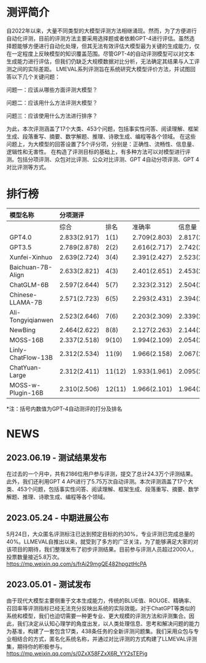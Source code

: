 # 测评简介
自2022年以来，大量不同类型的大模型评测方法相继涌现。然而，为了方便进行自动化评测，目前的评测方法主要采用选择题或者依赖GPT-4进行评估。虽然选择题能够方便进行自动化处理，但其无法有效评估大模型最为关键的生成能力，仅在一定程度上反映模型的知识覆盖范围。尽管GPT-4的自动评测模型可以对文本生成能力进行评估，但我们仍缺乏大规模数据对比分析，无法确定其结果与人工评测之间的实际差距。
LMEVAL系列评测旨在系统研究大模型评价方法，并试图回答以下几个关键问题：

问题一：应该从哪些方面评测大模型？

问题二：应该用什么方法评测大模型？

问题三：应该使用什么方法进行排序？

为此，本次评测涵盖了17个大类、453个问题，包括事实性问答、阅读理解、框架生成、段落重写、摘要、数学解题、推理、诗歌生成、编程等各个领域。
在这些问题上，为大模型的回答设置了5个评分项，分别是：正确性、流畅性、信息量、逻辑性和无害性。
在构造了评测目标的基础上，有多种方法可以对模型进行评测。包括分项评测、众包对比评测、公众对比评测、GPT 4自动分项评测、GPT 4 对比评测等方式。

# 排行榜
| 模型名称            | 分项测评       |        |             |                   |              |              |                | 对比测评      |             |
|:-------------------|:-------------|:-------|:-------------|:------------------|:-------------|:-------------|:---------------|:-------------|:------------|
|                    | 综合          | 排名   | 准确率     | 信息量   | 流畅性      | 逻辑性   | 无害性   | 对比打分     | 排名   |
| GPT4.0             | 2.833(2.917) | 1(1)   | 2.709(2.803) | 2.817(2.882)      | 2.870(3.000) | 2.832(2.901) | 2.937(3.000)   | 0.701(0.894) | 1(1)        |
| GPT3.5             | 2.789(2.878) | 2(2)   | 2.616(2.717) | 2.742(2.807)      | 2.850(3.000) | 2.785(2.868) | 2.954(2.998)   | 0.643(0.818) | 2(2)        |
| Xunfei-Xinhuo      | 2.639(2.724) | 3(4)   | 2.391(2.427) | 2.523(2.564)      | 2.745(2.987) | 2.633(2.646) | 2.904(2.996)   | 0.550(0.623) | 5(3)        |
| Baichuan-7B-Align  | 2.633(2.821) | 4(3)   | 2.401(2.651) | 2.453(2.709)      | 2.720(2.998) | 2.627(2.753) | 2.964(2.993)   | 0.603(0.621) | 3(4)        |
| ChatGLM-6B         | 2.597(2.644) | 5(7)   | 2.323(2.312) | 2.504(2.442)      | 2.703(2.956) | 2.555(2.518) | 2.899(2.989)   | 0.579(0.547) | 4(5)        |
| Chinese-LLAMA-7B   | 2.571(2.723) | 6(5)   | 2.293(2.431) | 2.394(2.549)      | 2.696(2.993) | 2.553(2.646) | 2.919(2.998)   | 0.506(0.457) | 6(7)        |
| Ali-Tongyiqianwen  | 2.523(2.646) | 7(6)   | 2.203(2.309) | 2.339(2.403)      | 2.670(2.983) | 2.530(2.542) | 2.875(2.991)   | 0.491(0.507) | 7(6)        |
| NewBing            | 2.464(2.622) | 8(8)   | 2.127(2.263) | 2.144(2.320)      | 2.607(2.996) | 2.550(2.531) | 2.892(2.998)   | 0.415(0.425) | 9(8)        |
| MOSS-16B           | 2.337(2.518) | 9(10)  | 1.994(2.109) | 2.054(2.173)      | 2.498(2.974) | 2.288(2.370) | 2.849(2.965)   | 0.377(0.272) | 11(10)      |
| Linly-ChatFlow-13B | 2.312(2.534) | 11(9)  | 1.966(2.158) | 2.067(2.257)      | 2.408(2.928) | 2.288(2.351) | 2.830(2.976)   | 0.398(0.339) | 10(9)       |
| ChatYuan-Large     | 2.312(2.411) | 11(12) | 1.933(1.961) | 2.095(2.056)      | 2.458(2.851) | 2.247(2.195) | 2.826(2.994)   | 0.426(0.245) | 8(12)       |
| MOSS-w-Plugin-16B  | 2.310(2.506) | 12(11) | 1.966(2.101) | 1.964(2.150)      | 2.499(2.963) | 2.285(2.352) | 2.834(2.967)   | 0.352(0.254) | 12(11)      |

*注：括号内数值为GPT-4自动测评的打分及排名

# NEWS
## 2023.06.19 - 测试结果发布

在过去的一个月中，共有2186位用户参与评测，提交了总计24.3万个评测结果。此外，我们还利用GPT 4 API进行了5.75万次自动评测。本次评测涵盖了17个大类、453个问题，包括事实性问答、阅读理解、框架生成、段落重写、摘要、数学解题、推理、诗歌生成、编程等各个领域。

## 2023.05.24 - 中期进展公布

5月24日，大众匿名评测标注已达到预定目标的约30%，专业评测已完成总量的40%。LLMEVAL自推出以来，就受到了多方的广泛关注，为了能够满足大家的对该项目的期待，我们整理发布了初步评测结果。目前参与评测人员超过2000人，投票数量接近5.8万次。
https://mp.weixin.qq.com/s/frAi29mgQE482hpgztHcPA

## 2023.05.01 - 测试发布
由于现代大模型主要侧重于文本生成能力，传统的BLUE值、ROUGE、精确率、召回率等评测指标已经无法充分反映出系统的实际效能。对于ChatGPT等类似的系统和模型，我们也迫切需要一种更专业、更大规模的评测方法和评测集合。因此，我们决定从认知心理学的角度出发，以人类处理信息、思考和解决问题的能力为基准，构建了一套包含17类，438条任务的全新评测问题集。我们采用众包与专业相结合的方式，匿名化系统名称，并通过对比评测的方式构建了LLMEVAL评测集，期待你的积极参与。
https://mp.weixin.qq.com/s/0ZxX58FZxX6R_YY2sTEPig

